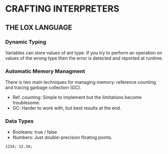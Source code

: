 # CRAFTING INTERPRETERS

## THE LOX LANGUAGE

### Dynamic Typing

Variables can store values of ant type. If you try to perform an operation on values  of the wrong type then the error is detected and reported at runtime.

### Automatic Memory Managment

There is two main techniques for managing memory: reference counting and tracing garbage collection (GC).

- Ref. counting: Simple to implement but the limitations become troublesome.
- GC: Harder to work with, but best results at the end.

### Data Types

- Booleans: true / false
- Numbers: Just double-precision floating points.

`1234;
12.34;`
